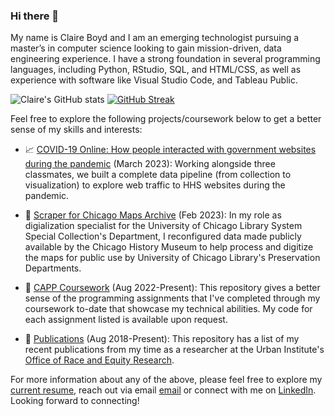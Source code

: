 ### Hi there 👋 

My name is Claire Boyd and I am an emerging technologist pursuing a master’s in computer science looking to gain mission-driven, data engineering experience. I have a strong foundation in several programming languages, including Python, RStudio, SQL, and HTML/CSS, as well as experience with software like Visual Studio Code, and Tableau Public.

![Claire's GitHub stats](https://github-readme-stats.vercel.app/api?username=claireboyd&show_icons=true&theme=transparent) [![GitHub Streak](https://streak-stats.demolab.com?user=claireboyd&border_radius=0.5)](https://git.io/streak-stats)

Feel free to explore the following projects/coursework below to get a better sense of my skills and interests: 

* 📈 [COVID-19 Online: How people interacted with government websites during the pandemic](https://github.com/claireboyd/covid19_online) (March 2023): Working alongside three classmates, we built a complete data pipeline (from collection to visualization) to explore web traffic to HHS websites during the pandemic.

* 📖 [Scraper for Chicago Maps Archive](https://github.com/claireboyd/chicagomaps_scraper) (Feb 2023): In my role as digialization specialist for the University of Chicago Library System Special Collection's Department, I reconfigured data made publicly available by the Chicago History Museum to help process and digitize the maps for public use by University of Chicago Library's Preservation Departments.

* 📓 [CAPP Coursework](https://github.com/claireboyd/capp_coursework) (Aug 2022-Present): This repository gives a better sense of the programming assignments that I've completed through my coursework to-date that showcase my technical abilities. My code for each assignment listed is available upon request.

* 📝 [Publications](https://github.com/claireboyd/publications) (Aug 2018-Present): This repository has a list of my recent publications from my time as a researcher at the Urban Institute's [Office of Race and Equity Research](https://www.urban.org/policy-centers/office-race-and-equity-research).

For more information about any of the above, please feel free to explore my [current resume](https://github.com/claireboyd/claireboyd/blob/main/ClaireBoyd_Resume_Apr2023_Tech_OnePage.pdf), reach out via email [email](mailto:claire.k.boyd@gmail.com) or connect with me on [LinkedIn](linkedin.com/in/claireboyd/). Looking forward to connecting!

